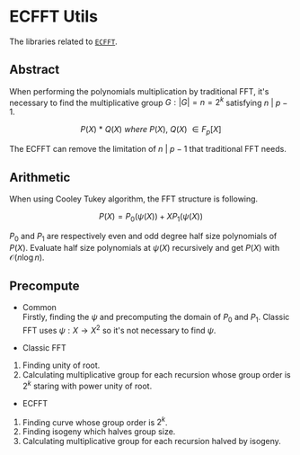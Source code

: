 # ECFFT Utils
The libraries related to [`ECFFT`](https://arxiv.org/pdf/2107.08473.pdf).

## Abstract
When performing the polynomials multiplication by traditional FFT, it's necessary to find the multiplicative group $G: |G| = n = 2^k$ satisfying $n\ |\ p - 1$.

$$
P(X)\ *\ Q(X)\ where\ P(X),\ Q(X)\ ∈ F_p[X]
$$

The ECFFT can remove the limitation of $n\ |\ p - 1$ that traditional FFT needs.

## Arithmetic
When using Cooley Tukey algorithm, the FFT structure is following.

$$
P(X) = P_0(ψ(X)) + XP_1(ψ(X))
$$

$P_0$ and $P_1$ are respectively even and odd degree half size polynomials of $P(X)$. Evaluate half size polynomials at $ψ(X)$ recursively and get $P(X)$ with $\mathcal{O}(n\log{}n)$.

## Precompute
- Common  
Firstly, finding the $ψ$ and precomputing the domain of $P_0$ and $P_1$.
Classic FFT uses $ψ: X \rightarrow X^2$ so it's not necessary to find $ψ$.

- Classic FFT
1. Finding unity of root.
2. Calculating multiplicative group for each recursion whose group order is $2^k$ staring with power unity of root.

- ECFFT
1. Finding curve whose group order is $2^k$.
2. Finding isogeny which halves group size.
3. Calculating multiplicative group for each recursion halved by isogeny.
